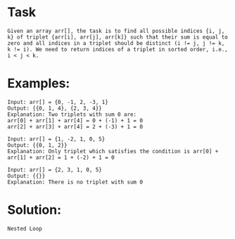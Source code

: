 # Task

    Given an array arr[], the task is to find all possible indices {i, j, k} of triplet {arr[i], arr[j], arr[k]} such that their sum is equal to zero and all indices in a triplet should be distinct (i != j, j != k, k != i). We need to return indices of a triplet in sorted order, i.e., i < j < k.

# Examples:

    Input: arr[] = {0, -1, 2, -3, 1}
    Output: {{0, 1, 4}, {2, 3, 4}}
    Explanation: Two triplets with sum 0 are:
    arr[0] + arr[1] + arr[4] = 0 + (-1) + 1 = 0
    arr[2] + arr[3] + arr[4] = 2 + (-3) + 1 = 0

    Input: arr[] = {1, -2, 1, 0, 5}
    Output: {{0, 1, 2}}
    Explanation: Only triplet which satisfies the condition is arr[0] + arr[1] + arr[2] = 1 + (-2) + 1 = 0

    Input: arr[] = {2, 3, 1, 0, 5}
    Output: {{}}
    Explanation: There is no triplet with sum 0

# Solution:

    Nested Loop
